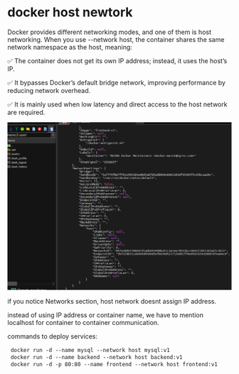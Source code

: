 # docker host newtork

Docker provides different networking modes, and one of them is host networking. When you use --network host, the container shares the same network namespace as the host, meaning:

✅ The container does not get its own IP address; instead, it uses the host’s IP.

✅ It bypasses Docker’s default bridge network, improving performance by reducing network overhead.

✅ It is mainly used when low latency and direct access to the host network are required.



![alt text](image.png)

if you notice Networks section, host network doesnt assign IP address.

instead of using IP address or container name, we have to mention localhost for container to container communication.

commands to deploy services:

```
 docker run -d --name mysql --network host mysql:v1
 docker run -d --name backend --network host backend:v1
 docker run -d -p 80:80 --name frontend --network host frontend:v1
```